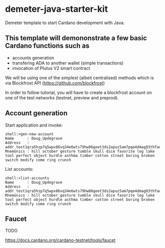 # demeter-java-starter-kit
Demeter template to start Cardano development with Java.

## This template will demononstrate a few basic Cardano functions such as
- accounts generation
- transfering ADA to another wallet (simple transactions)
- invocation of Plutus V2 smart contract

We will be using one of the simplest (albeit centralised) methods which is via Blockfrost API (https://github.com/blockfrost)

In order to follow tutorial, you will have to create a blockfrost account on one of the test networks (testnet, preview and preprod).

## Account generation

Start application and invoke:
```
shell:>gen-new-account
Name      : Doug_Updegrave
Address   : addr_test1qra5hzp7q5wpx86vq34e6wts79hw86geet3ds2apuz5am7pqe4dmag83thfaqdwfgwrrk0duhwy92f6chgpr9937sktq2nk4cn
Mnemonics : hill october gesture tumble skull dice favorite leg lake tool perfect object hurdle asthma timber cotton street boring broken switch modify come ring crunch
```

List accounts:
```
shell:>list-accounts
Name      : Doug_Updegrave
Address   : addr_test1qra5hzp7q5wpx86vq34e6wts79hw86geet3ds2apuz5am7pqe4dmag83thfaqdwfgwrrk0duhwy92f6chgpr9937sktq2nk4cn
Mnemonics : hill october gesture tumble skull dice favorite leg lake tool perfect object hurdle asthma timber cotton street boring broken switch modify come ring crunch
```

## Faucet

TODO 

https://docs.cardano.org/cardano-testnet/tools/faucet
